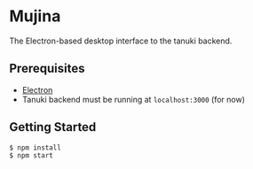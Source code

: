 # Mujina

The Electron-based desktop interface to the tanuki backend.

## Prerequisites

* [Electron](https://electron.atom.io/)
* Tanuki backend must be running at `localhost:3000` (for now)

## Getting Started

```shell
$ npm install
$ npm start
```
